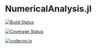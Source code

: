 # NumericalAnalysis.jl

[![Build Status](https://travis-ci.org/chakravala/NumericalAnalysis.jl.svg?branch=master)](https://travis-ci.org/chakravala/NumericalAnalysis.jl)

[![Coverage Status](https://coveralls.io/repos/chakravala/NumericalAnalysis.jl/badge.svg?branch=master&service=github)](https://coveralls.io/github/chakravala/NumericalAnalysis.jl?branch=master)

[![codecov.io](http://codecov.io/github/chakravala/NumericalAnalysis.jl/coverage.svg?branch=master)](http://codecov.io/github/chakravala/NumericalAnalysis.jl?branch=master)
